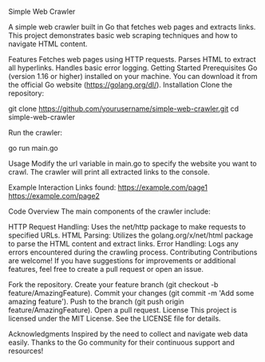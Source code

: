 Simple Web Crawler

A simple web crawler built in Go that fetches web pages and extracts links. This project demonstrates basic web scraping techniques and how to navigate HTML content.

Features
Fetches web pages using HTTP requests.
Parses HTML to extract all hyperlinks.
Handles basic error logging.
Getting Started
Prerequisites
Go (version 1.16 or higher) installed on your machine. You can download it from the official Go website (https://golang.org/dl/).
Installation
Clone the repository:

git clone https://github.com/yourusername/simple-web-crawler.git cd simple-web-crawler

Run the crawler:

go run main.go

Usage
Modify the url variable in main.go to specify the website you want to crawl. The crawler will print all extracted links to the console.

Example Interaction
Links found: https://example.com/page1 https://example.com/page2

Code Overview
The main components of the crawler include:

HTTP Request Handling: Uses the net/http package to make requests to specified URLs.
HTML Parsing: Utilizes the golang.org/x/net/html package to parse the HTML content and extract links.
Error Handling: Logs any errors encountered during the crawling process.
Contributing
Contributions are welcome! If you have suggestions for improvements or additional features, feel free to create a pull request or open an issue.

Fork the repository.
Create your feature branch (git checkout -b feature/AmazingFeature).
Commit your changes (git commit -m 'Add some amazing feature').
Push to the branch (git push origin feature/AmazingFeature).
Open a pull request.
License
This project is licensed under the MIT License. See the LICENSE file for details.

Acknowledgments
Inspired by the need to collect and navigate web data easily.
Thanks to the Go community for their continuous support and resources!
